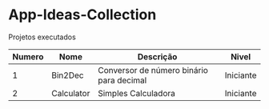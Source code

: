 # App-Ideas-Collection

Projetos executados

Numero|Nome|Descrição|Nivel
---|---|---|---
1|Bin2Dec|Conversor de número binário para decimal|Iniciante
2|Calculator|Simples Calculadora|Iniciante

